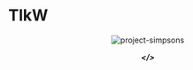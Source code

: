 # TlkW
 
 <div align="center">
 
![project-simpsons](https://user-images.githubusercontent.com/110054625/181354271-39dcf240-b4d0-47dd-90a3-1b695ef00abf.gif)

 ***</>***

